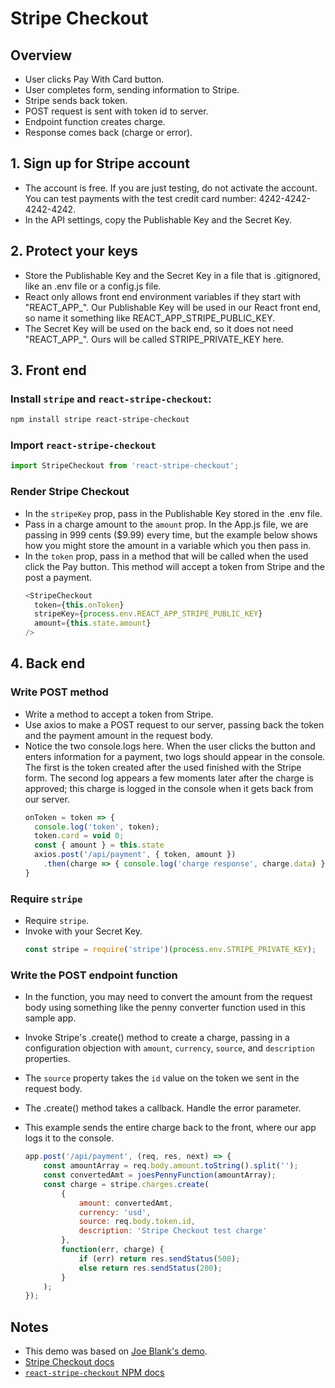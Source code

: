 # Stripe Checkout

## Overview

* User clicks Pay With Card button.
* User completes form, sending information to Stripe.
* Stripe sends back token.
* POST request is sent with token id to server.
* Endpoint function creates charge.
* Response comes back (charge or error).

## **1. Sign up for Stripe account**
- The account is free. If you are just testing, do not activate the account. You can test payments with the test credit card number: 4242-4242-4242-4242.
- In the API settings, copy the Publishable Key and the Secret Key.

## **2. Protect your keys**
- Store the Publishable Key and the Secret Key in a file that is .gitignored, like an .env file or a config.js file.
- React only allows front end environment variables if they start with "REACT_APP_". Our Publishable Key will be used in our React front end, so name it something like REACT_APP_STRIPE_PUBLIC_KEY.
- The Secret Key will be used on the back end, so it does not need "REACT_APP_". Ours will be called STRIPE_PRIVATE_KEY here.


## **3. Front end**

### **Install `stripe` and `react-stripe-checkout`**: 

```sh
npm install stripe react-stripe-checkout
```

### **Import `react-stripe-checkout`**
```js
import StripeCheckout from 'react-stripe-checkout';
```

### **Render Stripe Checkout**
- In the `stripeKey` prop, pass in the Publishable Key stored in the .env file.
- Pass in a charge amount to the `amount` prop. In the App.js file, we are passing in 999 cents ($9.99) every time, but the example below shows how you might store the amount in a variable which you then pass in.
- In the `token` prop, pass in a method that will be called when the used click the Pay button. This method will accept a token from Stripe and the post a payment.
  ```js
  <StripeCheckout
    token={this.onToken}
    stripeKey={process.env.REACT_APP_STRIPE_PUBLIC_KEY}
    amount={this.state.amount}
  />
  ```

## **4. Back end**

### **Write POST method**
- Write a method to accept a token from Stripe.
- Use axios to make a POST request to our server, passing back the token and the payment amount in the request body.
- Notice the two console.logs here. When the user clicks the button and enters information for a payment, two logs should appear in the console. The first is the token created after the used finished with the Stripe form. The second log appears a few moments later after the charge is approved; this charge is logged in the console when it gets back from our server.
  ```js
  onToken = token => {
    console.log('token', token);
    token.card = void 0;
    const { amount } = this.state
    axios.post('/api/payment', { token, amount })
      .then(charge => { console.log('charge response', charge.data) }););
  }
  ```

### **Require `stripe`**
- Require `stripe`.
- Invoke with your Secret Key.
  ```js
  const stripe = require('stripe')(process.env.STRIPE_PRIVATE_KEY);
  ```

### **Write the POST endpoint function**
- In the function, you may need to convert the amount from the request body using something like the penny converter function used in this sample app.
- Invoke Stripe's .create() method to create a charge, passing in a configuration objection with `amount`, `currency`, `source`, and `description` properties.
- The `source` property takes the `id` value on the token we sent in the request body.
- The .create() method takes a callback. Handle the error parameter.
- This example sends the entire charge back to the front, where our app logs it to the console.

  ```js
  app.post('/api/payment', (req, res, next) => {
      const amountArray = req.body.amount.toString().split('');
      const convertedAmt = joesPennyFunction(amountArray);
      const charge = stripe.charges.create(
          {
              amount: convertedAmt,
              currency: 'usd',
              source: req.body.token.id,
              description: 'Stripe Checkout test charge'
          },
          function(err, charge) {
              if (err) return res.sendStatus(500);
              else return res.sendStatus(200);
          }
      );
  });
  ```

## Notes

  - This demo was based on [Joe Blank's demo](https://github.com/joeblank/react-stripe).
  - [Stripe Checkout docs](https://stripe.com/docs/checkout)
  - [`react-stripe-checkout` NPM docs](https://www.npmjs.com/package/react-stripe-checkout)